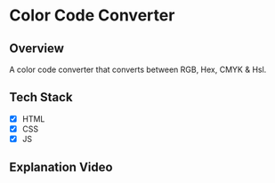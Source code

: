 # Color Code Converter

## Overview

A color code converter that converts between RGB, Hex, CMYK & Hsl.

## Tech Stack

- [x] HTML
- [x] CSS
- [x] JS

## Explanation Video
